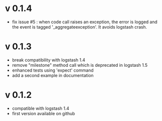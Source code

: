 # v 0.1.4
- fix issue #5 : when code call raises an exception, the error is logged and the event is tagged '_aggregateexception'. It avoids logstash crash.

# v 0.1.3
- break compatibility with logstash 1.4
- remove "milestone" method call which is deprecated in logstash 1.5
- enhanced tests using 'expect' command
- add a second example in documentation

# v 0.1.2
- compatible with logstash 1.4
- first version available on github
